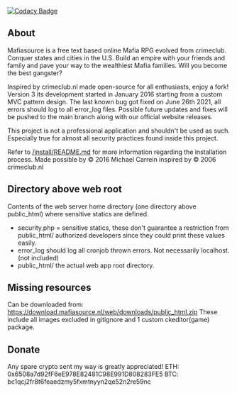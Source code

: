 [![Codacy Badge](https://api.codacy.com/project/badge/Grade/c04f46d9b89e4f68a68950c614e1eede)](https://app.codacy.com/gh/Mafiasource/Mafiasource?utm_source=github.com&utm_medium=referral&utm_content=Mafiasource/Mafiasource&utm_campaign=Badge_Grade_Settings)
## About
Mafiasource is a free text based online Mafia RPG evolved from crimeclub.
Conquer states and cities in the U.S.
Build an empire with your friends and family and pave your way to the wealthiest Mafia families.
Will you become the best gangster?

Inspired by crimeclub.nl made open-source for all enthusiasts, enjoy a fork!
Version 3 its development started in January 2016 starting from a custom MVC pattern design.
The last known bug got fixed on June 26th 2021, all errors should log to all error_log files.
Possible future updates and fixes will be pushed to the main branch along with our official website releases.

This project is not a professional application and shouldn't be used as such.
Especially true for almost all security practices found inside this project.

Refer to [/install/README.md](https://github.com/Mafiasource/Mafiasource/blob/main/public_html/install/README.md) for more information regarding the installation process.
Made possible by © 2016 Michael Carrein inspired by © 2006 crimeclub.nl

## Directory above web root
Contents of the web server home directory (one directory above public_html) where sensitive statics are defined.
- security.php = sensitive statics, these don't guarantee a restriction from public_html/ authorized developers since they could print these values easily.
- error_log should log all cronjob thrown errors. Not necessarily localhost. (not included)
- public_html/ the actual web app root directory.

## Missing resources
Can be downloaded from: https://download.mafiasource.nl/web/downloads/public_html.zip
These include all images excluded in gitignore and 1 custom ckeditor(game) package.

## Donate
Any spare crypto sent my way is greatly appreciated!
ETH: 0x6508a7d92fF6eE978E82481C98E991D808283FE5
BTC: bc1qcj2fr8t6feaedzmy5fxmtnyyn2qe52n2re59nc
